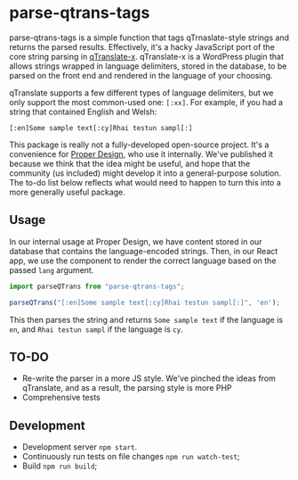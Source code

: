# parse-qtrans-tags

parse-qtrans-tags is a simple function that tags qTrnaslate-style strings and returns the parsed results. Effectively, it's a hacky JavaScript port of the core string parsing in [qTranslate-x](https://github.com/qTranslate-Team/qtranslate-x). qTranslate-x is a WordPress plugin that allows strings wrapped in language delimiters, stored in the database, to be parsed on the front end and rendered in the language of your choosing.

qTranslate supports a few different types of language delimiters, but we only support the most common-used one: `[:xx]`. For example, if you had a string that contained English and Welsh:

`[:en]Some sample text[:cy]Rhai testun sampl[:]`

This package is really not a fully-developed open-source project. It's a convenience for [Proper Design](https://properdesign.co.uk), who use it internally. We've published it because we think that the idea might be useful, and hope that the community (us included) might develop it into a general-purpose solution. The to-do list below reflects what would need to happen to turn this into a more generally useful package.

## Usage

In our internal usage at Proper Design, we have content stored in our database that contains the language-encoded strings. Then, in our React app, we use the component to render the correct language based on the passed `lang` argument.

```js
import parseQTrans from "parse-qtrans-tags";

parseQTrans("[:en]Some sample text[:cy]Rhai testun sampl[:]", 'en');
```

This then parses the string and returns `Some sample text` if the language is `en`, and `Rhai testun sampl` if the language is `cy`.

## TO-DO

* Re-write the parser in a more JS style. We've pinched the ideas from qTranslate, and as a result, the parsing style is more PHP
* Comprehensive tests

## Development

* Development server `npm start`.
* Continuously run tests on file changes `npm run watch-test`;
* Build `npm run build`;
